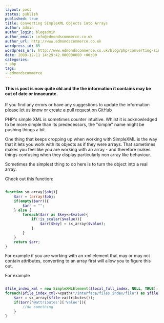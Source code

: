 ```yaml
---
layout: post
status: publish
published: true
title: Converting SimpleXML Objects into Arrays
author: admin
author_login: blogadmin
author_email: info@edmondscommerce.co.uk
author_url: http://www.edmondscommerce.co.uk
wordpress_id: 85
wordpress_url: http://www.edmondscommerce.co.uk/blog/php/converting-simplexml-objects-into-arrays/
date: 2008-12-11 14:29:42.000000000 +00:00
categories:
- php
tags:
- edmondscommerce
---
```

<div class="oldpost"><h4>This is post is now quite old and the the information it contains may be out of date or innacurate.</h4>
<p>
If you find any errors or have any suggestions to update the information <a href="http://edmondscommerce.github.io/contact-us/index.html">please let us know</a>
or <a href="https://github.com/edmondscommerce/edmondscommerce.github.io">create a pull request on GitHub</a>
</p>
</div>
PHP's simple XML is sometimes counter intuitive. Whilst it is acknowledged to be more simple than its predecessors, the "simple" name might be pushing things a bit.

One thing that keeps cropping up when working with SimpleXML is the way that it lets you work with its objects as if they were arrays. That sometimes makes you feel like you are working with an array - and therefore makes things confusing when they display particularly non array like behaviour.

Sometimes the simplest thing to do here is to turn the object into a real array.

Check out this function:

```php

function sx_array($obj){
	$arr = (array)$obj;
	if(empty($arr)){
		$arr = "";
	} else {
		foreach($arr as $key=>$value){
			if(!is_scalar($value)){
				$arr[$key] = sx_array($value);
			}
		}
	}
	return $arr;
}

```

For example if you are working with an xml element that may or may not contain attributes, converting to an array first will allow you to figure this out.

For example

```php

$file_index_xml = new SimpleXMLElement($local_full_index, NULL, TRUE);
foreach($file_index_xml->xpath("/interface/files.index/file") as $file){
	$arr = sx_array($file->attributes());
	if($arr['@attributes']['Value']){
		//do something
	}
}

```
